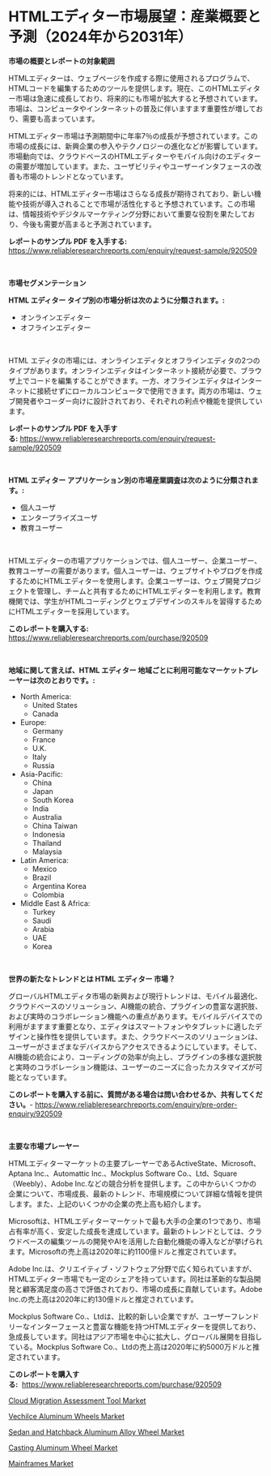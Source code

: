 <p><h1>HTMLエディター市場展望：産業概要と予測（2024年から2031年）</h1></p><p><strong>市場の概要とレポートの対象範囲</strong></p>
<p><p>HTMLエディターは、ウェブページを作成する際に使用されるプログラムで、HTMLコードを編集するためのツールを提供します。現在、このHTMLエディター市場は急速に成長しており、将来的にも市場が拡大すると予想されています。市場は、コンピュータやインターネットの普及に伴いますます重要性が増しており、需要も高まっています。</p><p>HTMLエディター市場は予測期間中に年率7％の成長が予想されています。この市場の成長には、新興企業の参入やテクノロジーの進化などが影響しています。市場動向では、クラウドベースのHTMLエディターやモバイル向けのエディターの需要が増加しています。また、ユーザビリティやユーザーインタフェースの改善も市場のトレンドとなっています。</p><p>将来的には、HTMLエディター市場はさらなる成長が期待されており、新しい機能や技術が導入されることで市場が活性化すると予想されています。この市場は、情報技術やデジタルマーケティング分野において重要な役割を果たしており、今後も需要が高まると予測されています。</p></p>
<p><strong>レポートのサンプル PDF を入手する:</strong> <a href="https://www.reliableresearchreports.com/enquiry/request-sample/920509">https://www.reliableresearchreports.com/enquiry/request-sample/920509</a></p>
<p>&nbsp;</p>
<p><strong>市場セグメンテーション</strong></p>
<p><strong>HTML エディター タイプ別の市場分析は次のように分類されます。:</strong></p>
<p><ul><li>オンラインエディター</li><li>オフラインエディター</li></ul></p>
<p>&nbsp;</p>
<p><p>HTML エディタの市場には、オンラインエディタとオフラインエディタの2つのタイプがあります。オンラインエディタはインターネット接続が必要で、ブラウザ上でコードを編集することができます。一方、オフラインエディタはインターネットに接続せずにローカルコンピュータで使用できます。両方の市場は、ウェブ開発者やコーダー向けに設計されており、それぞれの利点や機能を提供しています。</p></p>
<p><strong>レポートのサンプル PDF を入手する:</strong>&nbsp;<a href="https://www.reliableresearchreports.com/enquiry/request-sample/920509">https://www.reliableresearchreports.com/enquiry/request-sample/920509</a></p>
<p>&nbsp;</p>
<p><strong> HTML エディター アプリケーション別の市場産業調査は次のように分類されます。:</strong></p>
<p><ul><li>個人ユーザ</li><li>エンタープライズユーザ</li><li>教育ユーザー</li></ul></p>
<p>&nbsp;</p>
<p><p>HTMLエディターの市場アプリケーションでは、個人ユーザー、企業ユーザー、教育ユーザーの需要があります。個人ユーザーは、ウェブサイトやブログを作成するためにHTMLエディターを使用します。企業ユーザーは、ウェブ開発プロジェクトを管理し、チームと共有するためにHTMLエディターを利用します。教育機関では、学生がHTMLコーディングとウェブデザインのスキルを習得するためにHTMLエディターを採用しています。</p></p>
<p><strong>このレポートを購入する:</strong>&nbsp; <a href="https://www.reliableresearchreports.com/purchase/920509">https://www.reliableresearchreports.com/purchase/920509</a></p>
<p>&nbsp;</p>
<p><strong>地域に関して言えば、HTML エディター 地域ごとに利用可能なマーケットプレーヤーは次のとおりです。:</strong></p>
<p><ul>
    <li>
        North America:
        <ul>
            <li>United States</li>
            <li>Canada</li>
        </ul>
    </li>
    <li>
        Europe:
        <ul>
            <li>Germany</li>
            <li>France</li>
            <li>U.K.</li>
            <li>Italy</li>
            <li>Russia</li>
        </ul>
    </li>
    <li>
        Asia-Pacific:
        <ul>
            <li>China</li>
            <li>Japan</li>
            <li>South Korea</li>
            <li>India</li>
            <li>Australia</li>
            <li>China Taiwan</li>
            <li>Indonesia</li>
            <li>Thailand</li>
            <li>Malaysia</li>
        </ul>
    </li>
    <li>
        Latin America:
        <ul>
            <li>Mexico</li>
            <li>Brazil</li>
            <li>Argentina Korea</li>
            <li>Colombia</li>
        </ul>
    </li>
    <li>
        Middle East & Africa:
        <ul>
            <li>Turkey</li>
            <li>Saudi</li>
            <li>Arabia</li>
            <li>UAE</li>
            <li>Korea</li>
        </ul>
    </li>
    </ul></p>
<p>&nbsp;</p>
<p><strong>世界の新たなトレンドとは HTML エディター 市場？</strong></p>
<p><p>グローバルHTMLエディタ市場の新興および現行トレンドは、モバイル最適化、クラウドベースのソリューション、AI機能の統合、プラグインの豊富な選択肢、および実時のコラボレーション機能への重点があります。モバイルデバイスでの利用がますます重要となり、エディタはスマートフォンやタブレットに適したデザインと操作性を提供しています。また、クラウドベースのソリューションは、ユーザーがさまざまなデバイスからアクセスできるようにしています。そして、AI機能の統合により、コーディングの効率が向上し、プラグインの多様な選択肢と実時のコラボレーション機能は、ユーザーのニーズに合ったカスタマイズが可能となっています。</p></p>
<p><strong>このレポートを購入する前に、質問がある場合は問い合わせるか、共有してください。</strong>- <a href="https://www.reliableresearchreports.com/enquiry/pre-order-enquiry/920509">https://www.reliableresearchreports.com/enquiry/pre-order-enquiry/920509</a></p>
<p>&nbsp;</p>
<p><strong>主要な市場プレーヤー</strong></p>
<p><p>HTMLエディターマーケットの主要プレーヤーであるActiveState、Microsoft、Aptana Inc.、Automattic Inc.、Mockplus Software Co.、Ltd、Square（Weebly）、Adobe Inc.などの競合分析を提供します。この中からいくつかの企業について、市場成長、最新のトレンド、市場規模について詳細な情報を提供します。また、上記のいくつかの企業の売上高も紹介します。</p><p>Microsoftは、HTMLエディターマーケットで最も大手の企業の1つであり、市場占有率が高く、安定した成長を達成しています。最新のトレンドとしては、クラウドベースの編集ツールの開発やAIを活用した自動化機能の導入などが挙げられます。Microsoftの売上高は2020年に約1100億ドルと推定されています。</p><p>Adobe Inc.は、クリエイティブ・ソフトウェア分野で広く知られていますが、HTMLエディター市場でも一定のシェアを持っています。同社は革新的な製品開発と顧客満足度の高さで評価されており、市場の成長に貢献しています。Adobe Inc.の売上高は2020年に約130億ドルと推定されています。</p><p>Mockplus Software Co.、Ltdは、比較的新しい企業ですが、ユーザーフレンドリーなインターフェースと豊富な機能を持つHTMLエディターを提供しており、急成長しています。同社はアジア市場を中心に拡大し、グローバル展開を目指している。Mockplus Software Co.、Ltdの売上高は2020年に約5000万ドルと推定されています。</p></p>
<p><strong>このレポートを購入する:</strong>&nbsp;&nbsp;<a href="https://www.reliableresearchreports.com/purchase/920509">https://www.reliableresearchreports.com/purchase/920509</a></p>
<p><p><a href="https://issuu.com/reportprime-2/docs/cloud-migration-assessment-tool-market-size-2030.p">Cloud Migration Assessment Tool Market</a></p><p><a href="https://github.com/edytherolanlouisejk1miz0wig/Market-Research-Report-List-1/blob/main/vechilce-aluminum-wheels-market.md">Vechilce Aluminum Wheels Market</a></p><p><a href="https://github.com/peachesmcdowel1/Market-Research-Report-List-1/blob/main/sedan-and-hatchback-aluminum-alloy-wheel-market.md">Sedan and Hatchback Aluminum Alloy Wheel Market</a></p><p><a href="https://github.com/redneck06/Market-Research-Report-List-2/blob/main/casting-aluminum-wheel-market.md">Casting Aluminum Wheel Market</a></p><p><a href="https://issuu.com/reportprime-2/docs/mainframes-market-size-2030.pptx">Mainframes Market</a></p></p>
